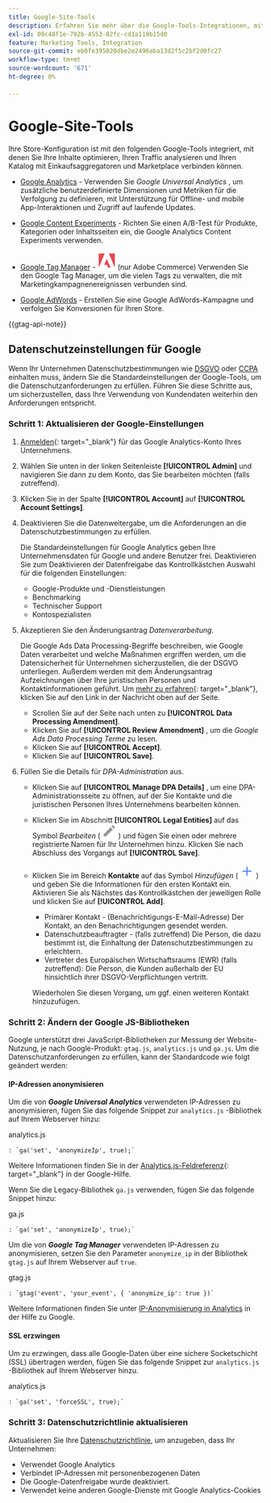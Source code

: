 ```yaml
---
title: Google-Site-Tools
description: Erfahren Sie mehr über die Google-Tools-Integrationen, mit denen Sie Ihre Inhalte optimieren, Ihren Traffic analysieren und Ihren Katalog mit Einkaufsaggregatoren und Marketplace verbinden können.
exl-id: 09c48f1e-792b-4553-82fc-cd1a119b15d0
feature: Marketing Tools, Integration
source-git-commit: eb0fe395020dbe2e2496aba13d2f5c2bf2d0fc27
workflow-type: tm+mt
source-wordcount: '671'
ht-degree: 0%

---
```


# Google-Site-Tools

Ihre Store-Konfiguration ist mit den folgenden Google-Tools integriert, mit denen Sie Ihre Inhalte optimieren, Ihren Traffic analysieren und Ihren Katalog mit Einkaufsaggregatoren und Marketplace verbinden können.

- [Google Analytics](google-analytics.md) - Verwenden Sie _Google Universal Analytics_ , um zusätzliche benutzerdefinierte Dimensionen und Metriken für die Verfolgung zu definieren, mit Unterstützung für Offline- und mobile App-Interaktionen und Zugriff auf laufende Updates.

- [Google Content Experiments](google-content-experiments.md) - Richten Sie einen A/B-Test für Produkte, Kategorien oder Inhaltsseiten ein, die Google Analytics Content Experiments verwenden.

- [Google Tag Manager](google-tag-manager.md) - ![Adobe Commerce](../assets/adobe-logo.svg) (nur Adobe Commerce) Verwenden Sie den Google Tag Manager, um die vielen Tags zu verwalten, die mit Marketingkampagnenereignissen verbunden sind.

- [Google AdWords](google-adwords.md) - Erstellen Sie eine Google AdWords-Kampagne und verfolgen Sie Konversionen für Ihren Store.

{{gtag-api-note}}

## Datenschutzeinstellungen für Google

Wenn Ihr Unternehmen Datenschutzbestimmungen wie [DSGVO](../getting-started/compliance-gdpr.md) oder [CCPA](../getting-started/compliance-ccpa.md) einhalten muss, ändern Sie die Standardeinstellungen der Google-Tools, um die Datenschutzanforderungen zu erfüllen. Führen Sie diese Schritte aus, um sicherzustellen, dass Ihre Verwendung von Kundendaten weiterhin den Anforderungen entspricht.

### Schritt 1: Aktualisieren der Google-Einstellungen

1. [Anmelden][1]{: target=&quot;_blank&quot;} für das Google Analytics-Konto Ihres Unternehmens.

1. Wählen Sie unten in der linken Seitenleiste **[!UICONTROL Admin]** und navigieren Sie dann zu dem Konto, das Sie bearbeiten möchten (falls zutreffend).

1. Klicken Sie in der Spalte **[!UICONTROL Account]** auf **[!UICONTROL Account Settings]**.

1. Deaktivieren Sie die Datenweitergabe, um die Anforderungen an die Datenschutzbestimmungen zu erfüllen.

   Die Standardeinstellungen für Google Analytics geben Ihre Unternehmensdaten für Google und andere Benutzer frei. Deaktivieren Sie zum Deaktivieren der Datenfreigabe das Kontrollkästchen Auswahl für die folgenden Einstellungen:

   - Google-Produkte und -Dienstleistungen
   - Benchmarking
   - Technischer Support
   - Kontospezialisten

1. Akzeptieren Sie den Änderungsantrag _Datenverarbeitung_.

   Die Google Ads Data Processing-Begriffe beschreiben, wie Google Daten verarbeitet und welche Maßnahmen ergriffen werden, um die Datensicherheit für Unternehmen sicherzustellen, die der DSGVO unterliegen. Außerdem werden mit dem Änderungsantrag Aufzeichnungen über Ihre juristischen Personen und Kontaktinformationen geführt. Um [mehr zu erfahren][2]{: target=&quot;_blank&quot;}, klicken Sie auf den Link in der Nachricht oben auf der Seite.

   - Scrollen Sie auf der Seite nach unten zu **[!UICONTROL Data Processing Amendment]**.
   - Klicken Sie auf **[!UICONTROL Review Amendment]** , um die _Google Ads Data Processing Terme_ zu lesen.
   - Klicken Sie auf **[!UICONTROL Accept]**.
   - Klicken Sie auf **[!UICONTROL Save]**.

1. Füllen Sie die Details für _DPA-Administration_ aus.

   - Klicken Sie auf **[!UICONTROL Manage DPA Details]** , um eine DPA-Administrationsseite zu öffnen, auf der Sie Kontakte und die juristischen Personen Ihres Unternehmens bearbeiten können.

   - Klicken Sie im Abschnitt **[!UICONTROL Legal Entities]** auf das Symbol _Bearbeiten_ ( ![Google-Bearbeitungssymbol](./assets/google-icon-edit.png) ) und fügen Sie einen oder mehrere registrierte Namen für Ihr Unternehmen hinzu. Klicken Sie nach Abschluss des Vorgangs auf **[!UICONTROL Save]**.

   - Klicken Sie im Bereich **Kontakte** auf das Symbol _Hinzufügen_ ( ![Google-Symbol zum Hinzufügen](./assets/google-icon-add.png) ) und geben Sie die Informationen für den ersten Kontakt ein. Aktivieren Sie als Nächstes das Kontrollkästchen der jeweiligen Rolle und klicken Sie auf **[!UICONTROL Add]**.

      - Primärer Kontakt - (Benachrichtigungs-E-Mail-Adresse) Der Kontakt, an den Benachrichtigungen gesendet werden.
      - Datenschutzbeauftragter - (falls zutreffend) Die Person, die dazu bestimmt ist, die Einhaltung der Datenschutzbestimmungen zu erleichtern.
      - Vertreter des Europäischen Wirtschaftsraums (EWR) (falls zutreffend): Die Person, die Kunden außerhalb der EU hinsichtlich ihrer DSGVO-Verpflichtungen vertritt.

     Wiederholen Sie diesen Vorgang, um ggf. einen weiteren Kontakt hinzuzufügen.

### Schritt 2: Ändern der Google JS-Bibliotheken

Google unterstützt drei JavaScript-Bibliotheken zur Messung der Website-Nutzung, je nach Google-Produkt: `gtag.js`, `analytics.js` und `ga.js`. Um die Datenschutzanforderungen zu erfüllen, kann der Standardcode wie folgt geändert werden:

#### IP-Adressen anonymisieren

Um die von **_Google Universal Analytics_** verwendeten IP-Adressen zu anonymisieren, fügen Sie das folgende Snippet zur `analytics.js` -Bibliothek auf Ihrem Webserver hinzu:

analytics.js

```
: `ga('set', 'anonymizeIp', true);`
```

Weitere Informationen finden Sie in der [Analytics.js-Feldreferenz][3]{: target=&quot;_blank&quot;} in der Google-Hilfe.

Wenn Sie die Legacy-Bibliothek `ga.js` verwenden, fügen Sie das folgende Snippet hinzu:

ga.js

```
: `ga('set', 'anonymizeIp', true);`
```

Um die von **_Google Tag Manager_** verwendeten IP-Adressen zu anonymisieren, setzen Sie den Parameter `anonymize_ip` in der Bibliothek `gtag.js` auf Ihrem Webserver auf `true`.

gtag.js

```
: `gtag('event', 'your_event', { 'anonymize_ip': true })`
```

Weitere Informationen finden Sie unter [IP-Anonymisierung in Analytics][4] in der Hilfe zu Google.

#### SSL erzwingen

Um zu erzwingen, dass alle Google-Daten über eine sichere Socketschicht (SSL) übertragen werden, fügen Sie das folgende Snippet zur `analytics.js` -Bibliothek auf Ihrem Webserver hinzu.

analytics.js

```
: `ga('set', 'forceSSL', true);`
```

### Schritt 3: Datenschutzrichtlinie aktualisieren

Aktualisieren Sie Ihre [Datenschutzrichtlinie](../getting-started/privacy-policy.md), um anzugeben, dass Ihr Unternehmen:

- Verwendet Google Analytics
- Verbindet IP-Adressen mit personenbezogenen Daten
- Die Google-Datenfreigabe wurde deaktiviert.
- Verwendet keine anderen Google-Dienste mit Google Analytics-Cookies

[1]: https://www.google.com/analytics/
[2]: https://support.google.com/analytics/answer/3379636
[3]: https://developers.google.com/analytics/devguides/collection/analyticsjs/field-reference
[4]: https://support.google.com/analytics/answer/2763052
